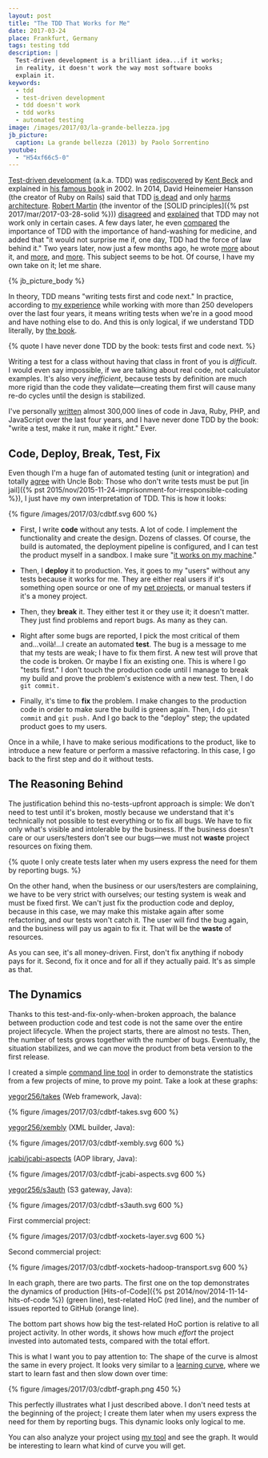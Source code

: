 ```yaml
---
layout: post
title: "The TDD That Works for Me"
date: 2017-03-24
place: Frankfurt, Germany
tags: testing tdd
description: |
  Test-driven development is a brilliant idea...if it works;
  in reality, it doesn't work the way most software books
  explain it.
keywords:
  - tdd
  - test-driven development
  - tdd doesn't work
  - tdd works
  - automated testing
image: /images/2017/03/la-grande-bellezza.jpg
jb_picture:
  caption: La grande bellezza (2013) by Paolo Sorrentino
youtube:
  - "H54xf66c5-0"
---
```


[Test-driven development](https://en.wikipedia.org/wiki/Test-driven_development) (a.k.a. TDD)
was [rediscovered](https://www.quora.com/Why-does-Kent-Beck-refer-to-the-rediscovery-of-test-driven-development)
by [Kent Beck](https://en.wikipedia.org/wiki/Kent_Beck) and explained in
[his famous book](http://amzn.to/2mTuxCs) in 2002.
In 2014, David Heinemeier Hansson (the creator of Ruby on Rails)
said that TDD [is dead](http://david.heinemeierhansson.com/2014/tdd-is-dead-long-live-testing.html)
and only [harms architecture](http://david.heinemeierhansson.com/2014/test-induced-design-damage.html).
[Robert Martin](https://en.wikipedia.org/wiki/Robert_Cecil_Martin)
(the inventor of the [SOLID principles]({% pst 2017/mar/2017-03-28-solid %}))
[disagreed](https://8thlight.com/blog/uncle-bob/2014/04/25/MonogamousTDD.html)
and
[explained](https://8thlight.com/blog/uncle-bob/2014/04/30/When-tdd-does-not-work.html)
that TDD may not work only in certain cases.
A few days later, he even
[compared](https://8thlight.com/blog/uncle-bob/2014/05/02/ProfessionalismAndTDD.html) the importance of TDD
with the importance of hand-washing for medicine, and added
that "it would not surprise me if, one day, TDD had the force
of law behind it." Two years later, now just a few months ago,
he wrote [more](http://blog.cleancoder.com/uncle-bob/2017/03/03/TDD-Harms-Architecture.html)
about it, and [more](http://blog.cleancoder.com/uncle-bob/2017/03/06/TestingLikeTheTSA.html),
and [more](http://blog.cleancoder.com/uncle-bob/2016/11/10/TDD-Doesnt-work.html).
This subject seems to be hot. Of course, I have my own take on it; let me share.

<!--more-->

{% jb_picture_body %}

In theory, TDD means "writing tests first and code next." In practice,
according to [my experience](http://www.teamed.io) while working with
more than 250 developers over the last four years, it means writing tests
when we're in a good mood and have nothing else to do. And this is only logical,
if we understand TDD literally, by
[the book](https://en.wikipedia.org/wiki/Kent_Beck).

{% quote I have never done TDD by the book: tests first and code next. %}

Writing a test for a class without having that class in front of you is
_difficult_. I would even say impossible, if we are talking about real code,
not calculator examples. It's also very _inefficient_, because tests by definition
are much more rigid than the code they validate&mdash;creating them first will
cause many re-do cycles until the design is stabilized.

I've personally [written](https://github.com/yegor256) almost 300,000 lines of code in
Java, Ruby, PHP, and JavaScript over the last four years, and I have never
done TDD by the book: "write a test, make it run, make it right." Ever.

## Code, Deploy, Break, Test, Fix

Even though I'm a huge fan of automated testing (unit or integration) and
totally [agree](https://8thlight.com/blog/uncle-bob/2014/05/02/ProfessionalismAndTDD.html)
with Uncle Bob: Those who don't write tests must be put
[in jail]({% pst 2015/nov/2015-11-24-imprisonment-for-irresponsible-coding %}),
I just have my own interpretation of TDD. This is how it looks:

{% figure /images/2017/03/cdbtf.svg 600 %}

  * First, I write **code** without any tests. A lot of code. I implement the
    functionality and create the design. Dozens of classes. Of course, the
    build is automated, the deployment pipeline is configured, and I can
    test the product myself in a sandbox. I make sure
    "[it works on my machine](https://blog.codinghorror.com/the-works-on-my-machine-certification-program/)."

  * Then, I **deploy** it to production. Yes, it goes to my "users" without
    any tests because it works for me. They are either real users if it's something
    open source or one of my [pet projects](/pets.html), or manual testers if
    it's a money project.

  * Then, they **break** it. They either test it or they use it; it doesn't matter.
    They just find problems and report bugs. As many as they can.

  * Right after some bugs are reported, I pick the most critical of them
    and...voilà!...I create an automated **test**. The bug is a message to me that
    my tests are weak; I have to fix them first. A new test will prove that
    the code is broken. Or maybe I fix an existing one. This is where I go
    "tests first." I don't touch the production code until I manage to break
    my build and prove the problem's existence with a new test. Then, I do `git commit.`

  * Finally, it's time to **fix** the problem. I make changes to the production
    code in order to make sure the build is green again. Then, I do `git commit` and
    `git push.` And I go back to the "deploy" step; the updated product goes to my
    users.

Once in a while, I have to make serious modifications to the product, like to
introduce a new feature or perform a massive refactoring. In this case, I go
back to the first step and do it without tests.

## The Reasoning Behind

The justification behind this no-tests-upfront approach is simple: We don't
need to test until it's broken, mostly because we understand that it's
technically not possible to test everything or to fix all bugs. We have
to fix only what's visible and intolerable by the business. If the business
doesn't care or our users/testers don't see our bugs&mdash;we must not
**waste** project resources on fixing them.

{% quote I only create tests later when my users express the need for them by reporting bugs. %}

On the other hand, when the business or our users/testers are complaining,
we have to be very strict with ourselves; our testing system is weak and
must be fixed first. We can't just fix the production code and deploy,
because in this case, we may make this mistake again after some refactoring,
and our tests won't catch it. The user will find the bug again, and the
business will pay us again to fix it. That will be the **waste** of resources.

As you can see, it's all money-driven. First, don't fix anything if nobody pays for it.
Second, fix it once and for all if they actually paid. It's as simple as that.

## The Dynamics

Thanks to this test-and-fix-only-when-broken approach, the balance between production
code and test code is not the same over the entire project lifecycle. When the
project starts, there are almost no tests. Then, the number of tests
grows together with the number of bugs. Eventually, the situation stabilizes,
and we can move the product from beta version to the first release.

I created a simple [command line tool](https://github.com/yegor256/tdx)
in order to demonstrate the statistics from a few projects of mine,
to prove my point. Take a look at these graphs:

[yegor256/takes](https://github.com/yegor256/takes) (Web framework, Java):

{% figure /images/2017/03/cdbtf-takes.svg 600 %}

[yegor256/xembly](https://github.com/yegor256/xembly) (XML builder, Java):

{% figure /images/2017/03/cdbtf-xembly.svg 600 %}

[jcabi/jcabi-aspects](https://github.com/jcabi/jcabi-aspects) (AOP library, Java):

{% figure /images/2017/03/cdbtf-jcabi-aspects.svg 600 %}

[yegor256/s3auth](https://github.com/yegor256/s3auth) (S3 gateway, Java):

{% figure /images/2017/03/cdbtf-s3auth.svg 600 %}

First commercial project:

{% figure /images/2017/03/cdbtf-xockets-layer.svg 600 %}

Second commercial project:

{% figure /images/2017/03/cdbtf-xockets-hadoop-transport.svg 600 %}

In each graph, there are two parts. The first one on the top demonstrates
the dynamics of production
[Hits-of-Code]({% pst 2014/nov/2014-11-14-hits-of-code %}) (green line),
test-related HoC (red line), and the number of issues reported to GitHub (orange line).

The bottom part shows how big the test-related HoC portion is
relative to all project activity. In other words, it shows how much
_effort_ the project invested into automated tests, compared with the
total effort.

This is what I want you to pay attention to:
The shape of the curve is almost the same in every project. It looks
very similar to a [learning curve](https://en.wikipedia.org/wiki/Learning_curve),
where we start to learn fast and then slow down over time:

{% figure /images/2017/03/cdbtf-graph.png 450 %}

This perfectly illustrates what I just described above. I don't need tests
at the beginning of the project; I create them later when
my users express the need for them by reporting bugs.
This dynamic looks only logical to me.

You can also analyze your project using
[my tool](https://github.com/yegor256/tdx) and see the graph. It would be
interesting to learn what kind of curve you will get.
